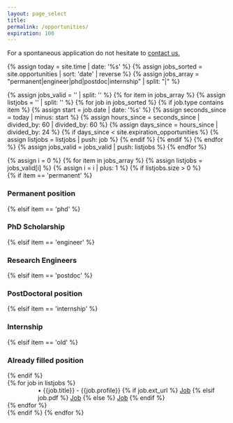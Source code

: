 ```yaml
---
layout: page_select
title:
permalink: /opportunities/
expiration: 100
---
```


<!-- Section -->
For a spontaneous application do not hesitate to <a href="mailto:{{site.email}}">contact us.</a>

{% assign today = site.time | date: '%s' %}
{% assign jobs_sorted = site.opportunities | sort: 'date' | reverse %}
{% assign jobs_array = "permanent|engineer|phd|postdoc|internship" | split: "|" %}


{% assign jobs_valid = '' | split: '' %}
{% for item in jobs_array %}
    {% assign listjobs = '' | split: '' %}
    {% for job in jobs_sorted %}
        {% if job.type contains item %}
            {% assign start = job.date | date: '%s' %}
            {% assign seconds_since = today | minus: start %}
            {% assign hours_since = seconds_since | divided_by: 60 | divided_by: 60 %}
            {% assign days_since = hours_since | divided_by: 24 %}
            {% if days_since < site.expiration_opportunities %}
                {% assign listjobs = listjobs | push: job %}
            {% endif %}
        {% endif %}
    {% endfor %}
    {% assign jobs_valid = jobs_valid | push: listjobs %}
{% endfor %}

<div>
{% assign i = 0 %}
{% for item in jobs_array %}
    {% assign listjobs = jobs_valid[i] %}
    {% assign i = i | plus: 1 %}
    {% if listjobs.size > 0 %}
        <div class="major">
        {% if item == 'permanent' %}
            <h3>Permanent position</h3>
        {% elsif item == 'phd' %}
            <h3>PhD Scholarship</h3>
        {% elsif item == 'engineer' %}
            <h3>Research Engineers</h3>
        {% elsif item == 'postdoc' %}
            <h3>PostDoctoral position</h3>
        {% elsif item == 'internship' %}
            <h3>Internship</h3>
        {% elsif item == 'old' %}
            <h3>Already filled position</h3>
        {% endif %}
        </div>
        <div class="content list">
        {% for job in listjobs %}
            <div class="{{job.cat|replace: ' ', '-'}} {{job.subcat|replace: ' ', '-'}}">
              <p style="text-align: left; padding-left: 5em; margin: 0;">
                &#x2022; {{job.title}} - {{job.profile}}
                {% if job.ext_url %}
                  <a href="{{job.ext_url}}" class="icon fa-cloud-download" target="_blank"><span class="label">Job</span></a>
                {% elsif job.pdf %}
                  <a href="{{site.url}}{{site.baseurl}}/images/opportunities/{{job.pdf}}" class="icon fa-cloud-download" target="_blank"><span class="label">Job</span></a>
                {% else %}
                  <a href="mailto:{{site.email}}" class="icon fa-envelope-square" target="_blank"><span class="label">Job</span></a>
                {% endif %}
             </p>
          </div>
        {% endfor %}
        <br />
    {% endif %}
{% endfor %}
</div>
